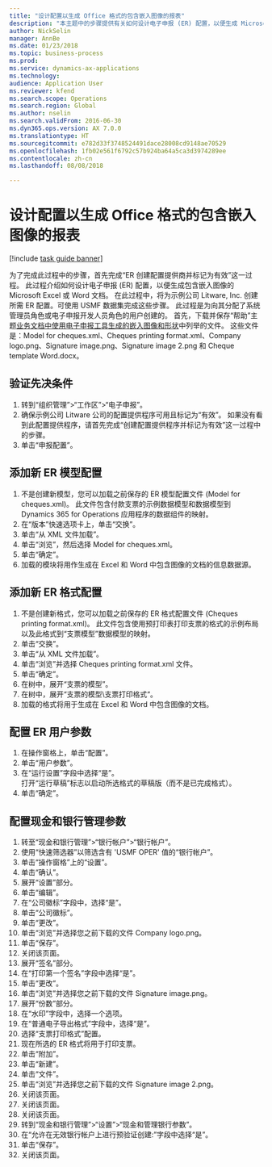 ```yaml
--- 
title: "设计配置以生成 Office 格式的包含嵌入图像的报表"
description: "本主题中的步骤提供有关如何设计电子申报 (ER) 配置，以便生成 Microsoft Office 格式（Excel 和 Word）且包含嵌入图像的电子单据的信息。"
author: NickSelin
manager: AnnBe
ms.date: 01/23/2018
ms.topic: business-process
ms.prod: 
ms.service: dynamics-ax-applications
ms.technology: 
audience: Application User
ms.reviewer: kfend
ms.search.scope: Operations
ms.search.region: Global
ms.author: nselin
ms.search.validFrom: 2016-06-30
ms.dyn365.ops.version: AX 7.0.0
ms.translationtype: HT
ms.sourcegitcommit: e782d33f3748524491dace28008cd9148ae70529
ms.openlocfilehash: 1fb02e561f6792c57b924ba64a5ca3d3974289ee
ms.contentlocale: zh-cn
ms.lasthandoff: 08/08/2018

---
```

# <a name="design-configurations-to-generate-reports-in-office-format-that-have-embedded-images"></a>设计配置以生成 Office 格式的包含嵌入图像的报表

[!include [task guide banner](../../includes/task-guide-banner.md)]

为了完成此过程中的步骤，首先完成“ER 创建配置提供商并标记为有效”这一过程。 此过程介绍如何设计电子申报 (ER) 配置，以便生成包含嵌入图像的 Microsoft Excel 或 Word 文档。 在此过程中，将为示例公司 Litware, Inc. 创建所需 ER 配置。可使用 USMF 数据集完成这些步骤。 此过程是为向其分配了系统管理员角色或电子申报开发人员角色的用户创建的。 首先，下载并保存“帮助”主题[业务文档中使用电子申报工具生成的嵌入图像和形状](../electronic-reporting-embed-images-shapes.md)中列举的文件。 这些文件是：Model for cheques.xml、Cheques printing format.xml、Company logo.png、Signature image.png、Signature image 2.png 和 Cheque template Word.docx。

## <a name="verify-prerequisites"></a>验证先决条件  
 1. 转到“组织管理”>“工作区”>“电子申报”。  
 2. 确保示例公司 Litware 公司的配置提供程序可用且标记为“有效”。 如果没有看到此配置提供程序，请首先完成“创建配置提供程序并标记为有效”这一过程中的步骤。   
 3. 单击“申报配置”。  
 
## <a name="add-a-new-er-model-configuration"></a>添加新 ER 模型配置  
 1. 不是创建新模型，您可以加载之前保存的 ER 模型配置文件 (Model for cheques.xml)。 此文件包含付款支票的示例数据模型和数据模型到 Dynamics 365 for Operations 应用程序的数据组件的映射。   
 2. 在“版本”快速选项卡上，单击“交换”。   
 3. 单击“从 XML 文件加载”。  
 4. 单击“浏览”，然后选择 Model for cheques.xml。   
 5. 单击“确定”。  
 6. 加载的模块将用作生成在 Excel 和 Word 中包含图像的文档的信息数据源。  

## <a name="add-a-new-er-format-configuration"></a>添加新 ER 格式配置  
 1. 不是创建新格式，您可以加载之前保存的 ER 格式配置文件 (Cheques printing format.xml)。 此文件包含使用预打印表打印支票的格式的示例布局以及此格式到“支票模型”数据模型的映射。   
 2. 单击“交换”。  
 3. 单击“从 XML 文件加载”。  
 4. 单击“浏览”并选择 Cheques printing format.xml 文件。   
 5. 单击“确定”。  
 6. 在树中，展开“支票的模型”。  
 7. 在树中，展开“支票的模型\支票打印格式“。  
 8. 加载的格式将用于生成在 Excel 和 Word 中包含图像的文档。   

## <a name="configure-er-user-parameters"></a>配置 ER 用户参数  
 1. 在操作窗格上，单击“配置”。  
 2. 单击“用户参数”。  
 3. 在“运行设置”字段中选择“是”。  
  打开“运行草稿”标志以启动所选格式的草稿版（而不是已完成格式）。  
 4. 单击“确定”。  

## <a name="configure-cash--bank-management-parameters"></a>配置现金和银行管理参数  
 1. 转至“现金和银行管理”>“银行帐户”>“银行帐户”。  
 2. 使用“快速筛选器”以筛选含有 'USMF OPER' 值的“银行帐户”。  
 3. 单击“操作窗格”上的“设置”。  
 4. 单击“确认”。  
 5. 展开“设置”部分。  
 6. 单击“编辑”。  
 7. 在“公司徽标”字段中，选择“是”。  
 8. 单击“公司徽标”。  
 9. 单击“更改”。  
 10. 单击“浏览”并选择您之前下载的文件 Company logo.png。   
 11. 单击“保存”。  
 12. 关闭该页面。  
 13. 展开“签名”部分。  
 14. 在“打印第一个签名”字段中选择“是”。  
 15. 单击“更改”。  
 16. 单击“浏览”并选择您之前下载的文件 Signature image.png。   
 17. 展开“份数”部分。  
 18. 在“水印”字段中，选择一个选项。  
 19. 在“普通电子导出格式”字段中，选择“是”。  
 20. 选择“支票打印格式”配置。  
 21. 现在所选的 ER 格式将用于打印支票。  
 22. 单击“附加”。  
 23. 单击“新建”。  
 24. 单击“文件”。  
 25. 单击“浏览”并选择您之前下载的文件 Signature image 2.png。   
 26. 关闭该页面。  
 27. 关闭该页面。  
 28. 关闭该页面。  
 29. 转到“现金和银行管理”>“设置”>“现金和管理银行参数”。  
 30. 在“允许在无效银行帐户上进行预验证创建:”字段中选择“是”。  
 31. 单击“保存”。  
 32. 关闭该页面。  

